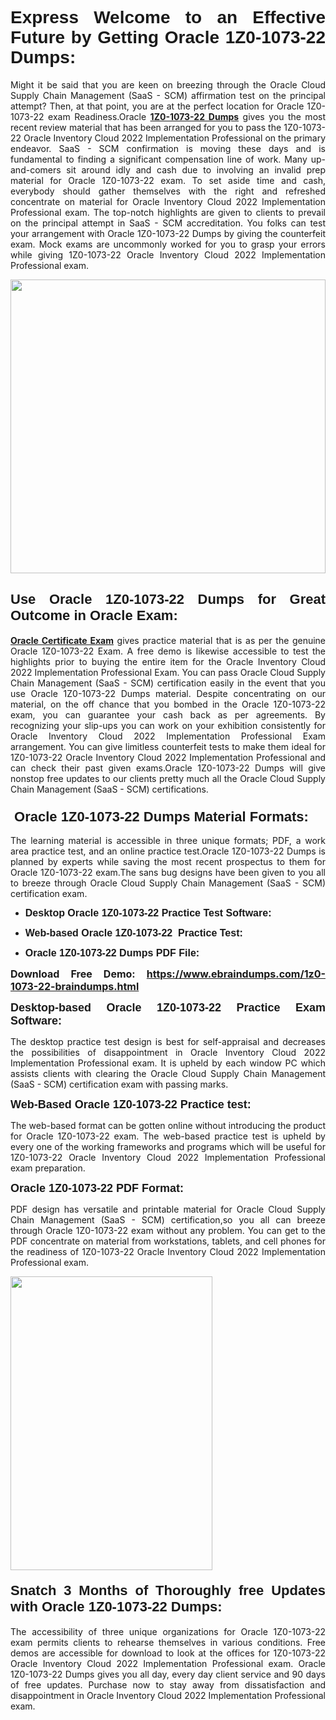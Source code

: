 <h1 dir="ltr" style="text-align: justify;"><span style="font-family:Verdana,Geneva,sans-serif;"><b>Express Welcome to an Effective Future by Getting Oracle 1Z0-1073-22 Dumps:</b></span></h1>

<p dir="ltr" style="text-align: justify;">Might it be said that you are keen on breezing through the Oracle Cloud Supply Chain Management (SaaS - SCM) affirmation test on the principal attempt? Then, at that point, you are at the perfect location for Oracle 1Z0-1073-22 exam Readiness.Oracle <a href="https://www.ebraindumps.com/1z0-1073-22-braindumps.html" target="_self"><strong>1Z0-1073-22 Dumps</strong></a> gives you the most recent review material that has been arranged for you to pass the 1Z0-1073-22 Oracle Inventory Cloud 2022 Implementation Professional on the primary endeavor. SaaS - SCM confirmation is moving these days and is fundamental to finding a significant compensation line of work. Many up-and-comers sit around idly and cash due to involving an invalid prep material for Oracle 1Z0-1073-22 exam. To set aside time and cash, everybody should gather themselves with the right and refreshed concentrate on material for Oracle Inventory Cloud 2022 Implementation Professional exam. The top-notch highlights are given to clients to prevail on the principal attempt in SaaS - SCM accreditation. You folks can test your arrangement with Oracle 1Z0-1073-22 Dumps by giving the counterfeit exam. Mock exams are uncommonly worked for you to grasp your errors while giving 1Z0-1073-22 Oracle Inventory Cloud 2022 Implementation Professional exam.</p>

<p dir="ltr" style="text-align: justify;"><a href="https://www.ebraindumps.com/1z0-1073-22-braindumps.html" target="_self"><img alt="" src="https://lh3.googleusercontent.com/pw/AMWts8Aj3tb-wF0OMpw147T1Bg9eAAj9fKo6ifFWMDCc6oU3qtU3KEqtRsEM2KRmm3UaDWRNIl4uKsuW21qaZWMz89XK1ad3jQX9oZiQAoJqInwJqRGpkLNoXMJEdtJjmgXii-lFlTr95P8IcS6Zx1e4FG44=w1098-h617-no?authuser=4" style="width: 100%; height: 470px;" /></a></p>

<h2 dir="ltr" style="text-align: justify;"><span style="font-size:22px;"><span style="font-family:Verdana,Geneva,sans-serif;"><strong>Use Oracle 1Z0-1073-22 Dumps for Great Outcome in Oracle Exam:</strong></span></span></h2>

<p dir="ltr" style="text-align: justify;"><a href="https://www.ebraindumps.com/oracle-cloud-dumps.html" target="_self"><strong>Oracle Certificate Exam</strong></a> gives practice material that is as per the genuine Oracle 1Z0-1073-22 Exam. A free demo is likewise accessible to test the highlights prior to buying the entire item for the Oracle Inventory Cloud 2022 Implementation Professional Exam. You can pass Oracle Cloud Supply Chain Management (SaaS - SCM) certification easily in the event that you use Oracle 1Z0-1073-22 Dumps material. Despite concentrating on our material, on the off chance that you bombed in the Oracle 1Z0-1073-22 exam, you can guarantee your cash back as per agreements. By recognizing your slip-ups you can work on your exhibition consistently for Oracle Inventory Cloud 2022 Implementation Professional Exam arrangement. You can give limitless counterfeit tests to make them ideal for 1Z0-1073-22 Oracle Inventory Cloud 2022 Implementation Professional and can check their past given exams.Oracle 1Z0-1073-22 Dumps will give nonstop free updates to our clients pretty much all the Oracle Cloud Supply Chain Management (SaaS - SCM) certifications.</p>

<h3 dir="ltr" style="text-align: justify;"><span style="font-size:22px;"><span style="font-family:Verdana,Geneva,sans-serif;"><strong> Oracle 1Z0-1073-22 Dumps Material Formats:</strong></span></span></h3>

<p dir="ltr" style="text-align: justify;">The learning material is accessible in three unique formats; PDF, a work area practice test, and an online practice test.Oracle 1Z0-1073-22 Dumps is planned by experts while saving the most recent prospectus to them for Oracle 1Z0-1073-22 exam.The sans bug designs have been given to you all to breeze through Oracle Cloud Supply Chain Management (SaaS - SCM) certification exam.</p>

<ul dir="ltr">
	<li style="text-align: justify;"><span style="font-size:16px;"><span style="font-family:Verdana,Geneva,sans-serif;"><b>Desktop Oracle 1Z0-1073-22 Practice Test Software: </b></span></span></li>
	<li style="text-align: justify;">
	<p><span style="font-size:16px;"><span style="font-family:Verdana,Geneva,sans-serif;"><b id="docs-internal-guid-44b45a43-7fff-2325-b530-fbb6de77fdb4">Web-based Oracle 1Z0-1073-22  Practice Test:</b></span></span></p>
	</li>
	<li role="presentation" style="text-align: justify;"><span style="font-size:16px;"><span style="font-family:Verdana,Geneva,sans-serif;"><b id="docs-internal-guid-44b45a43-7fff-2325-b530-fbb6de77fdb4">Oracle 1Z0-1073-22 Dumps PDF File:</b> </span></span></li>
</ul>

<p dir="ltr" style="text-align: justify;"><span style="font-size:16px;"><strong>Download Free Demo: <a href="https://www.ebraindumps.com/1z0-1073-22-braindumps.html" target="_self">https://www.ebraindumps.com/1z0-1073-22-braindumps.html</a></strong></span></p>

<p dir="ltr" style="text-align: justify;"><span style="font-size:18px;"><span style="font-family:Verdana,Geneva,sans-serif;"><b id="docs-internal-guid-44b45a43-7fff-2325-b530-fbb6de77fdb4">Desktop-based </b><b>Oracle 1Z0-1073-22 Practice Exam Software:</b></span></span></p>

<p dir="ltr" style="text-align: justify;">The desktop practice test design is best for self-appraisal and decreases the possibilities of disappointment in Oracle Inventory Cloud 2022 Implementation Professional exam. It is upheld by each window PC which assists clients with clearing the Oracle Cloud Supply Chain Management (SaaS - SCM) certification exam with passing marks.</p>

<p dir="ltr" style="text-align: justify;"><span style="font-size:18px;"><span style="font-family:Verdana,Geneva,sans-serif;"><b>Web-Based Oracle 1Z0-1073-22 Practice test:</b></span></span></p>

<p dir="ltr" style="text-align: justify;">The web-based format can be gotten online without introducing the product for Oracle 1Z0-1073-22 exam. The web-based practice test is upheld by every one of the working frameworks and programs which will be useful for 1Z0-1073-22 Oracle Inventory Cloud 2022 Implementation Professional exam preparation.</p>

<p dir="ltr" style="text-align: justify;"><span style="font-size:18px;"><span style="font-family:Verdana,Geneva,sans-serif;"><b>Oracle 1Z0-1073-22 PDF Format:</b></span></span></p>

<p dir="ltr" style="text-align: justify;">PDF design has versatile and printable material for Oracle Cloud Supply Chain Management (SaaS - SCM) certification,so you all can breeze through Oracle 1Z0-1073-22 exam without any problem. You can get to the PDF concentrate on material from workstations, tablets, and cell phones for the readiness of 1Z0-1073-22 Oracle Inventory Cloud 2022 Implementation Professional exam.</p>

<p dir="ltr" style="text-align: justify;"><a href="https://www.ebraindumps.com/1z0-1073-22-braindumps.html" target="_self"><img alt="" src="https://lh3.googleusercontent.com/pw/AMWts8Cm0-aiB9xC_FPL6GMf_gRc8bGJDkUG0gzD_GNwF--xl3UqafByTFN8nh78SU7aGuHZFgFzPFfPw8DPYtpQLPn5Yzy7__RrfyR3tcnJW6pSf-MMu652cZxPK9fQfq2DRLK-vEhbQGsNVpaasFd-xlwx=w1179-h617-no?authuser=4" style="width: 80%; height: 470px;" /></a></p>

<h4 dir="ltr" style="text-align: justify;"><b><span style="font-size:22px;"><span style="font-family:Verdana,Geneva,sans-serif;">Snatch 3 Months of Thoroughly free Updates with Oracle 1Z0-1073-22 Dumps:</span></span></b></h4>

<p dir="ltr" style="text-align: justify;">The accessibility of three unique organizations for Oracle 1Z0-1073-22 exam permits clients to rehearse themselves in various conditions. Free demos are accessible for download to look at the offices for 1Z0-1073-22 Oracle Inventory Cloud 2022 Implementation Professional exam. Oracle 1Z0-1073-22 Dumps gives you all day, every day client service and 90 days of free updates. Purchase now to stay away from dissatisfaction and disappointment in Oracle Inventory Cloud 2022 Implementation Professional exam.</p>

<p style="text-align: justify;"> </p>

